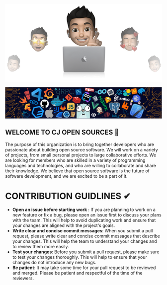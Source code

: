 <p align="center"><img src="https://raw.githubusercontent.com/KevinPatel04/KevinPatel04/master/cover-thompson.png"></p>
<p align="center"><img src="https://raw.githubusercontent.com/KevinPatel04/KevinPatel04/master/header.png"></p>

## WELCOME TO CJ OPEN SOURCES  👋

The purpose of this organization is to bring together developers who are passionate about building open source software. We will work on a variety of projects, from small personal projects to large collaborative efforts. We are looking for members who are skilled in a variety of programming languages and technologies, and who are willing to collaborate and share their knowledge. We believe that open source software is the future of software development, and we are excited to be a part of it.<br>

# CONTRIBUTION GUIDLINES ✔

- **Open an issue before starting work** :  If you are planning to work on a new feature or fix a bug, please open an issue first to discuss your plans with the team. This will help to avoid duplicating work and ensure that your changes are aligned with the project's goals.
- **Write clear and concise commit messages**: When you submit a pull request, please write clear and concise commit messages that describe your changes. This will help the team to understand your changes and to review them more easily.
- **Test your changes**: Before you submit a pull request, please make sure to test your changes thoroughly. This will help to ensure that your changes do not introduce any new bugs.
- **Be patient**: It may take some time for your pull request to be reviewed and merged. Please be patient and respectful of the time of the reviewers.

<!--

**Here are some ideas to get you started:**

🙋‍♀️ A short introduction - what is your organization all about?
🌈 Contribution guidelines - how can the community get involved?
👩‍💻 Useful resources - where can the community find your docs? Is there anything else the community should know?
🍿 Fun facts - what does your team eat for breakfast?
🧙 Remember, you can do mighty things with the power of [Markdown](https://docs.github.com/github/writing-on-github/getting-started-with-writing-and-formatting-on-github/basic-writing-and-formatting-syntax)
-->
